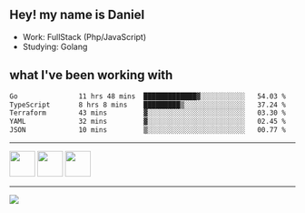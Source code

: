 ## Hey! my name is Daniel

- Work: FullStack (Php/JavaScript)
- Studying: Golang

## what I've been working with
<!--START_SECTION:waka-->

```txt
Go               11 hrs 48 mins  █████████████▓░░░░░░░░░░░   54.03 %
TypeScript       8 hrs 8 mins    █████████▒░░░░░░░░░░░░░░░   37.24 %
Terraform        43 mins         ▓░░░░░░░░░░░░░░░░░░░░░░░░   03.30 %
YAML             32 mins         ▓░░░░░░░░░░░░░░░░░░░░░░░░   02.45 %
JSON             10 mins         ▒░░░░░░░░░░░░░░░░░░░░░░░░   00.77 %
```

<!--END_SECTION:waka-->
    

<hr>
<div>
    <img height="45" src="https://img.icons8.com/color/48/000000/nodejs.png"/>
    <img height="45" src="https://www.vectorlogo.zone/logos/golang/golang-ar21.svg">
    <img height="45" src="https://www.vectorlogo.zone/logos/nestjs/nestjs-icon.svg">
</div>
<hr>
<div>
    <a href="https://www.linkedin.com/in/daniel-lucas-bb7b82193/" target="_blank">
        <img src="https://img.shields.io/badge/LinkedIn-0077B5?style=for-the-badge&logo=linkedin&logoColor=white">
    </a>
</div>
